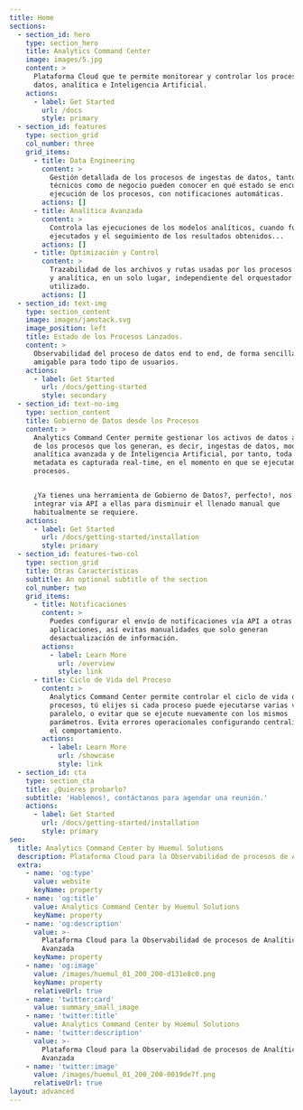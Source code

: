 ```yaml
---
title: Home
sections:
  - section_id: hero
    type: section_hero
    title: Analytics Command Center
    image: images/5.jpg
    content: >
      Plataforma Cloud que te permite monitorear y controlar los procesos de
      datos, analítica e Inteligencia Artificial.
    actions:
      - label: Get Started
        url: /docs
        style: primary
  - section_id: features
    type: section_grid
    col_number: three
    grid_items:
      - title: Data Engineering
        content: >
          Gestión detallada de los procesos de ingestas de datos, tanto usuarios
          técnicos como de negocio pueden conocer en qué estado se encuentran la
          ejecución de los procesos, con notificaciones automáticas.
        actions: []
      - title: Analítica Avanzada
        content: >
          Controla las ejecuciones de los modelos analíticos, cuando fueron
          ejecutados y el seguimiento de los resultados obtenidos...
        actions: []
      - title: Optimización y Control
        content: >
          Trazabilidad de los archivos y rutas usadas por los procesos de datos
          y analítica, en un solo lugar, independiente del orquestador
          utilizado.
        actions: []
  - section_id: text-img
    type: section_content
    image: images/jamstack.svg
    image_position: left
    title: Estado de los Procesos Lanzados.
    content: >
      Observabilidad del proceso de datos end to end, de forma sencilla y
      amigable para todo tipo de usuarios.
    actions:
      - label: Get Started
        url: /docs/getting-started
        style: secondary
  - section_id: text-no-img
    type: section_content
    title: Gobierno de Datos desde los Procesos
    content: >
      Analytics Command Center permite gestionar los activos de datos a partir
      de los procesos que los generan, es decir, ingestas de datos, modelos de
      analítica avanzada y de Inteligencia Artificial, por tanto, toda la
      metadata es capturada real-time, en el momento en que se ejecutan los
      procesos.


      ¿Ya tienes una herramienta de Gobierno de Datos?, perfecto!, nos podemos
      integrar via API a ellas para disminuir el llenado manual que
      habitualmente se requiere.
    actions:
      - label: Get Started
        url: /docs/getting-started/installation
        style: primary
  - section_id: features-two-col
    type: section_grid
    title: Otras Características
    subtitle: An optional subtitle of the section
    col_number: two
    grid_items:
      - title: Notificaciones
        content: >
          Puedes configurar el envío de notificaciones vía API a otras
          aplicaciones, así evitas manualidades que solo generan
          desactualización de información.
        actions:
          - label: Learn More
            url: /overview
            style: link
      - title: Ciclo de Vida del Proceso
        content: >
          Analytics Command Center permite controlar el ciclo de vida de los
          procesos, tú elijes si cada proceso puede ejecutarse varias veces en
          paralelo, o evitar que se ejecute nuevamente con los mismos
          parámetros. Evita errores operacionales configurando centralizadamente
          el comportamiento.
        actions:
          - label: Learn More
            url: /showcase
            style: link
  - section_id: cta
    type: section_cta
    title: ¿Quieres probarlo?
    subtitle: 'Hablemos!, contáctanos para agendar una reunión.'
    actions:
      - label: Get Started
        url: /docs/getting-started/installation
        style: primary
seo:
  title: Analytics Command Center by Huemul Solutions
  description: Plataforma Cloud para la Observabilidad de procesos de Analítica Avanzada
  extra:
    - name: 'og:type'
      value: website
      keyName: property
    - name: 'og:title'
      value: Analytics Command Center by Huemul Solutions
      keyName: property
    - name: 'og:description'
      value: >-
        Plataforma Cloud para la Observabilidad de procesos de Analítica
        Avanzada
      keyName: property
    - name: 'og:image'
      value: /images/huemul_01_200_200-d131e8c0.png
      keyName: property
      relativeUrl: true
    - name: 'twitter:card'
      value: summary_small_image
    - name: 'twitter:title'
      value: Analytics Command Center by Huemul Solutions
    - name: 'twitter:description'
      value: >-
        Plataforma Cloud para la Observabilidad de procesos de Analítica
        Avanzada
    - name: 'twitter:image'
      value: /images/huemul_01_200_200-0019de7f.png
      relativeUrl: true
layout: advanced
---
```

